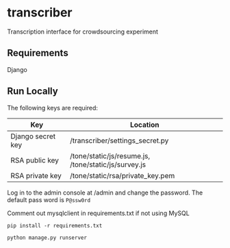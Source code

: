 # transcriber

Transcription interface for crowdsourcing experiment

## Requirements

Django

## Run Locally

The following keys are required:

|Key|Location|
|---|---|
|Django secret key | /transcriber/settings_secret.py |
|RSA public key | /tone/static/js/resume.js, /tone/static/js/survey.js |
|RSA private key | /tone/static/rsa/private_key.pem |

Log in to the admin console at /admin and change the password. The default pass word is ```P@ssw0rd```

Comment out mysqlclient in requirements.txt if not using MySQL

```pip install -r requirements.txt```

```python manage.py runserver```
